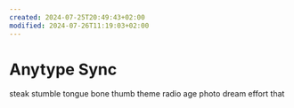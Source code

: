 ```yaml
---
created: 2024-07-25T20:49:43+02:00
modified: 2024-07-26T11:19:03+02:00
---
```


# Anytype Sync

steak stumble tongue bone thumb theme radio age photo dream effort that
